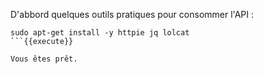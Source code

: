 D'abbord quelques outils pratiques pour consommer l'API :

```
sudo apt-get install -y httpie jq lolcat
```{{execute}}

Vous êtes prêt.
